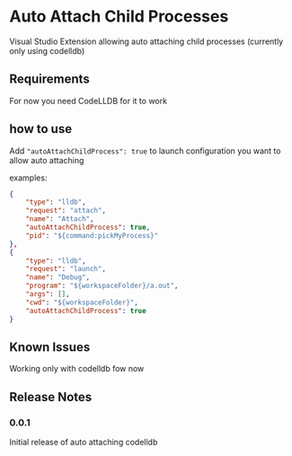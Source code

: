 # Auto Attach Child Processes

Visual Studio Extension allowing auto attaching child processes (currently only using codelldb)

## Requirements

For now you need CodeLLDB for it to work

## how to use
Add `"autoAttachChildProcess": true` to launch configuration you want to allow auto attaching

examples:
```json
{
    "type": "lldb",
    "request": "attach",
    "name": "Attach",
    "autoAttachChildProcess": true,
    "pid": "${command:pickMyProcess}"
},
{
    "type": "lldb",
    "request": "launch",
    "name": "Debug",
    "program": "${workspaceFolder}/a.out",
    "args": [],
    "cwd": "${workspaceFolder}",
    "autoAttachChildProcess": true
}
```

## Known Issues

Working only with codelldb fow now

## Release Notes

### 0.0.1

Initial release of auto attaching codelldb
